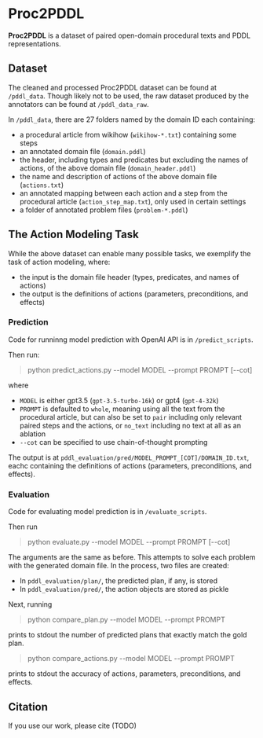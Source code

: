 # Proc2PDDL
**Proc2PDDL** is a dataset of paired open-domain procedural texts and PDDL representations. 

## Dataset
The cleaned and processed Proc2PDDL dataset can be found at `/pddl_data`. Though likely not to be used, the raw dataset produced by the annotators can be found at `/pddl_data_raw`.

In `/pddl_data`, there are 27 folders named by the domain ID each containing:
- a procedural article from wikihow (`wikihow-*.txt`) containing some steps
- an annotated domain file (`domain.pddl`)
- the header, including types and predicates but excluding the names of actions, of the above domain file (`domain_header.pddl`)
- the name and description of actions of the above domain file (`actions.txt`)
- an annotated mapping between each action and a step from the procedural article (`action_step_map.txt`), only used in certain settings
- a folder of annotated problem files (`problem-*.pddl`)

## The Action Modeling Task
While the above dataset can enable many possible tasks, we exemplify the task of action modeling, where:
- the input is the domain file header (types, predicates, and names of actions)
- the output is the definitions of actions (parameters, preconditions, and effects)

### Prediction
Code for runninng model prediction with OpenAI API is in `/predict_scripts`.

Then run:
> python predict_actions.py --model MODEL --prompt PROMPT [--cot]

where
- `MODEL` is either gpt3.5 (`gpt-3.5-turbo-16k`) or gpt4 (`gpt-4-32k`)
- `PROMPT` is defaulted to `whole`, meaning using all the text from the procedural article, but can also be set to `pair` including only relevant paired steps and the actions, or `no_text` including no text at all as an ablation
- `--cot` can be specified to use chain-of-thought prompting

The output is at `pddl_evaluation/pred/MODEL_PROMPT_[COT]/DOMAIN_ID.txt`, eachc containing the definitions of actions (parameters, preconditions, and effects).

### Evaluation
Code for evaluating model prediction is in `/evaluate_scripts`.

Then run
> python evaluate.py --model MODEL --prompt PROMPT [--cot]

The arguments are the same as before. This attempts to solve each problem with the generated domain file. In the process, two files are created:
- In `pddl_evaluation/plan/`, the predicted plan, if any, is stored
- In `pddl_evaluation/pred/`, the action objects are stored as pickle

Next, running
> python compare_plan.py --model MODEL --prompt PROMPT

prints to stdout the number of predicted plans that exactly match the gold plan.

> python compare_actions.py --model MODEL --prompt PROMPT

prints to stdout the accuracy of actions, parameters, preconditions, and effects.

## Citation
If you use our work, please cite (TODO)